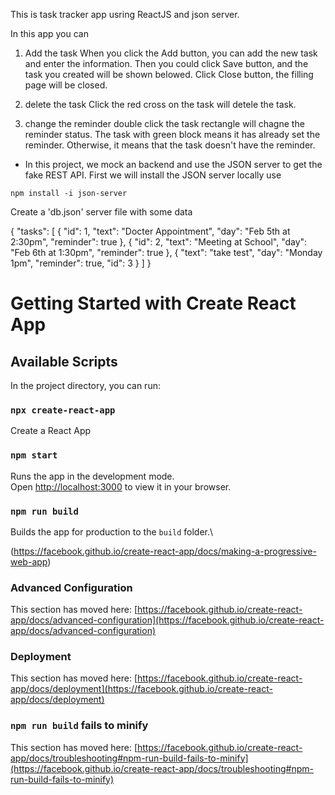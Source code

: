 This is task tracker app usring ReactJS and json server.

In this app you can 
1. Add the task
When you click the Add button, you can add the new task and enter the information. Then you could click Save button, and the task you created will be shown belowed. Click Close button, the filling page will be closed.

2. delete the task
Click the red cross on the task will detele the task.

3. change the reminder
double click the task rectangle will chagne the reminder status. The task with green block means it has already set the reminder. Otherwise, it means that the task doesn't have the reminder.

* In this project, we mock an backend and use the JSON server to get the fake REST API. 
First we will install the JSON server locally use 

`npm install -i json-server`

Create a 'db.json' server file with some data


{
  "tasks": [
    {
      "id": 1,
      "text": "Docter Appointment",
      "day": "Feb 5th at 2:30pm",
      "reminder": true
    },
    {
      "id": 2,
      "text": "Meeting at School",
      "day": "Feb 6th at 1:30pm",
      "reminder": true
    },
    {
      "text": "take test",
      "day": "Monday 1pm",
      "reminder": true,
      "id": 3
    }
  ]
}


# Getting Started with Create React App

## Available Scripts

In the project directory, you can run:

### `npx create-react-app`

Create a React App

### `npm start`

Runs the app in the development mode.\
Open [http://localhost:3000](http://localhost:3000) to view it in your browser.

### `npm run build`

Builds the app for production to the `build` folder.\

(https://facebook.github.io/create-react-app/docs/making-a-progressive-web-app)

### Advanced Configuration

This section has moved here: [https://facebook.github.io/create-react-app/docs/advanced-configuration](https://facebook.github.io/create-react-app/docs/advanced-configuration)

### Deployment

This section has moved here: [https://facebook.github.io/create-react-app/docs/deployment](https://facebook.github.io/create-react-app/docs/deployment)

### `npm run build` fails to minify

This section has moved here: [https://facebook.github.io/create-react-app/docs/troubleshooting#npm-run-build-fails-to-minify](https://facebook.github.io/create-react-app/docs/troubleshooting#npm-run-build-fails-to-minify)
